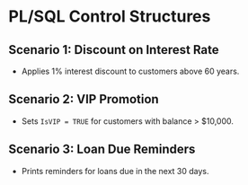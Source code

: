 # PL/SQL Control Structures

## Scenario 1: Discount on Interest Rate
- Applies 1% interest discount to customers above 60 years.

## Scenario 2: VIP Promotion
- Sets `IsVIP = TRUE` for customers with balance > $10,000.

## Scenario 3: Loan Due Reminders
- Prints reminders for loans due in the next 30 days.
